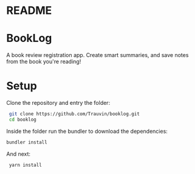 # README

# BookLog 

A book review registration app. Create smart summaries, and save notes from the book you're reading!

# Setup

Clone the repository and entry the folder:
```bash
 git clone https://github.com/Trauvin/booklog.git
 cd booklog
 ```
 Inside the folder  run the bundler to download the dependencies:
 ```bash
 bundler install
```
And next:
```bash
 yarn install
 ```
 
 
 
